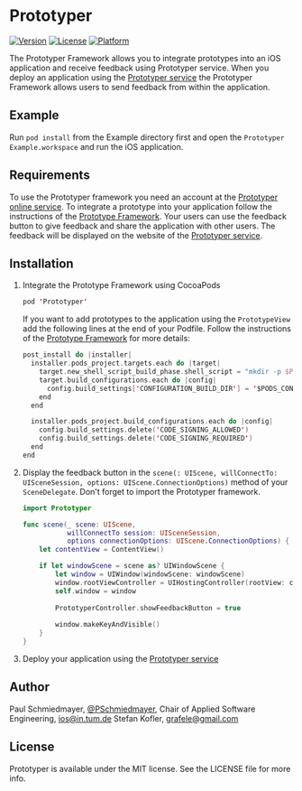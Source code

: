# Prototyper

[![Version](https://img.shields.io/cocoapods/v/Prototyper.svg?style=flat)](http://cocoapods.org/pods/Prototyper)
[![License](https://img.shields.io/cocoapods/l/Prototyper.svg?style=flat)](http://cocoapods.org/pods/Prototyper)
[![Platform](https://img.shields.io/cocoapods/p/Prototyper.svg?style=flat)](http://cocoapods.org/pods/Prototyper)

The Prototyper Framework allows you to integrate prototypes into an iOS application and receive feedback using Prototyper service. When you deploy an application using the [Prototyper service](https://prototyper-bruegge.in.tum.de) the Prototyper Framework allows users to send feedback from within the application.

## Example

Run `pod install` from the Example directory first and open the `Prototyper Example.workspace` and run the iOS application.

## Requirements

To use the Prototyper framework you need an account at the [Prototyper online service](https://prototyper-bruegge.in.tum.de).
To integrate a prototype into your application follow the instructions of the [Prototype Framework](https://github.com/ls1intum/Prototype).
Your users can use the feedback button to give feedback and share the application with other users. The feedback will be displayed on the website of the [Prototyper service](https://prototyper-bruegge.in.tum.de).

## Installation

1. Integrate the Prototype Framework using CocoaPods

    ```swift
    pod 'Prototyper'
    ```

    If you want to add prototypes to the application using the `PrototypeView` add the following lines at the end of your Podfile. Follow the instructions of the [Prototype Framework](https://github.com/ls1intum/Prototype) for more details:

    ```swift
    post_install do |installer|
      installer.pods_project.targets.each do |target|
        target.new_shell_script_build_phase.shell_script = "mkdir -p $PODS_CONFIGURATION_BUILD_DIR/#{target.name}"
        target.build_configurations.each do |config|
          config.build_settings['CONFIGURATION_BUILD_DIR'] = '$PODS_CONFIGURATION_BUILD_DIR'
        end
      end

      installer.pods_project.build_configurations.each do |config|
        config.build_settings.delete('CODE_SIGNING_ALLOWED')
        config.build_settings.delete('CODE_SIGNING_REQUIRED')
      end
    end
    ```
2. Display the feedback button in the `scene(: UIScene, willConnectTo: UISceneSession, options: UIScene.ConnectionOptions)` method of your `SceneDelegate`. Don't forget to import the Prototyper framework.

    ```swift
    import Prototyper
    ```

    ```swift
    func scene(_ scene: UIScene,
               willConnectTo session: UISceneSession,
               options connectionOptions: UIScene.ConnectionOptions) {
        let contentView = ContentView()

        if let windowScene = scene as? UIWindowScene {
            let window = UIWindow(windowScene: windowScene)
            window.rootViewController = UIHostingController(rootView: contentView)
            self.window = window
            
            PrototyperController.showFeedbackButton = true
            
            window.makeKeyAndVisible()
        }
    }
    ```
3. Deploy your application using the [Prototyper service](https://prototyper-bruegge.in.tum.de)

## Author

Paul Schmiedmayer, [@PSchmiedmayer](https://twitter.com/pschmiedmayer), Chair of Applied Software Engineering, ios@in.tum.de
Stefan Kofler, grafele@gmail.com

## License

Prototyper is available under the MIT license. See the LICENSE file for more info.
